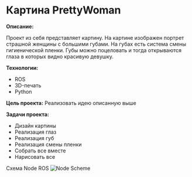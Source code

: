# Картина PrettyWoman
**Описание:**

Проект из себя представляет картину. На картине изображен портрет страшной женщины с большими губами. 
На губах есть система смены гигиенической пленки. Губы можно поцеловать и тогда открываются глаза в которых видно красивую девушку.

**Технологии:**
- ROS
- 3D-печать
- Python

**Цель проекта:**
Реализовать идею описанную выше

**Задачи проекта:**
- Дизайн картины
- Реализация глаз
- Реализация губ
- Реализация смены пленки
- Собрать все вместе
- Нарисовать все

Схема Node ROS
![Node Scheme](/images/logo.png)

